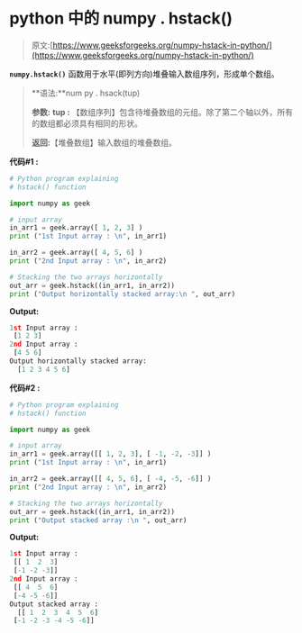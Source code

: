 # python 中的 numpy . hstack()

> 原文:[https://www.geeksforgeeks.org/numpy-hstack-in-python/](https://www.geeksforgeeks.org/numpy-hstack-in-python/)

**`numpy.hstack()`** 函数用于水平(即列方向)堆叠输入数组序列，形成单个数组。

> **语法:**num py . hsack(tup)
> 
> **参数:**
> **tup :** 【数组序列】包含待堆叠数组的元组。除了第二个轴以外，所有的数组都必须具有相同的形状。
> 
> **返回:**【堆叠数组】输入数组的堆叠数组。

**代码#1 :**

```py
# Python program explaining
# hstack() function

import numpy as geek

# input array
in_arr1 = geek.array([ 1, 2, 3] )
print ("1st Input array : \n", in_arr1) 

in_arr2 = geek.array([ 4, 5, 6] )
print ("2nd Input array : \n", in_arr2) 

# Stacking the two arrays horizontally
out_arr = geek.hstack((in_arr1, in_arr2))
print ("Output horizontally stacked array:\n ", out_arr)
```

**Output:**

```py
1st Input array : 
 [1 2 3]
2nd Input array : 
 [4 5 6]
Output horizontally stacked array:
  [1 2 3 4 5 6]

```

**代码#2 :**

```py
# Python program explaining
# hstack() function

import numpy as geek

# input array
in_arr1 = geek.array([[ 1, 2, 3], [ -1, -2, -3]] )
print ("1st Input array : \n", in_arr1) 

in_arr2 = geek.array([[ 4, 5, 6], [ -4, -5, -6]] )
print ("2nd Input array : \n", in_arr2) 

# Stacking the two arrays horizontally
out_arr = geek.hstack((in_arr1, in_arr2))
print ("Output stacked array :\n ", out_arr)
```

**Output:**

```py
1st Input array : 
 [[ 1  2  3]
 [-1 -2 -3]]
2nd Input array : 
 [[ 4  5  6]
 [-4 -5 -6]]
Output stacked array :
  [[ 1  2  3  4  5  6]
 [-1 -2 -3 -4 -5 -6]]

```